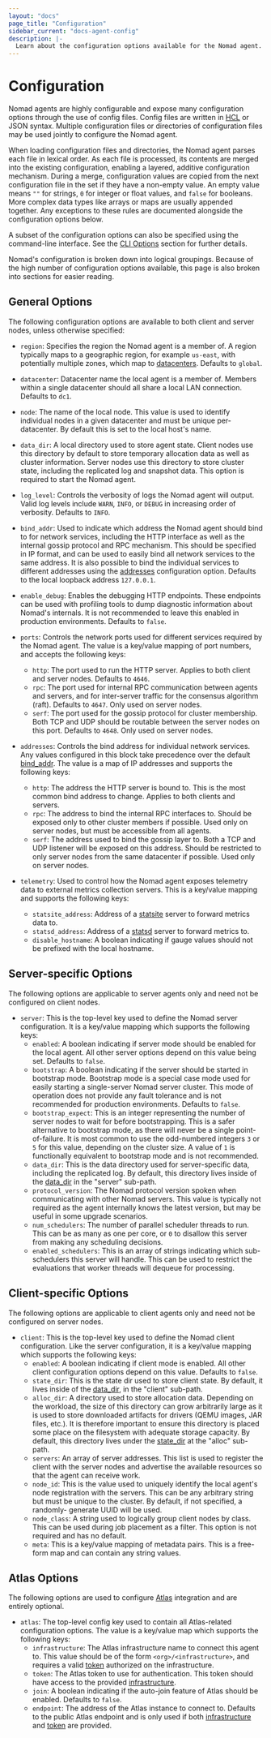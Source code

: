 ```yaml
---
layout: "docs"
page_title: "Configuration"
sidebar_current: "docs-agent-config"
description: |-
  Learn about the configuration options available for the Nomad agent.
---
```


# Configuration

Nomad agents are highly configurable and expose many configuration options
through the use of config files. Config files are written in
[HCL](https://github.com/hashicorp/hcl) or JSON syntax. Multiple configuration
files or directories of configuration files may be used jointly to configure the
Nomad agent.

When loading configuration files and directories, the Nomad agent parses each
file in lexical order. As each file is processed, its contents are merged into
the existing configuration, enabling a layered, additive configuration
mechanism. During a merge, configuration values are copied from
the next configuration file in the set if they have a non-empty value. An
empty value means `""` for strings, `0` for integer or float values, and
`false` for booleans. More complex data types like arrays or maps are usually
appended together. Any exceptions to these rules are documented alongside the
configuration options below.

A subset of the configuration options can also be specified using the
command-line interface. See the [CLI Options](#) section for further details.

Nomad's configuration is broken down into logical groupings. Because of the high
number of configuration options available, this page is also broken into
sections for easier reading.

## General Options

The following configuration options are available to both client and server
nodes, unless otherwise specified:

* `region`: Specifies the region the Nomad agent is a member of. A region
  typically maps to a geographic region, for example `us-east`, with potentially
  multiple zones, which map to [datacenters](#datacenter). Defaults to
  `global`.

* `datacenter`: Datacenter name the local agent is a member of. Members within a
  single datacenter should all share a local LAN connection. Defaults to `dc1`.

* `node`: The name of the local node. This value is used to identify individual
  nodes in a given datacenter and must be unique per-datacenter. By default this
  is set to the local host's name.

* `data_dir`: A local directory used to store agent state. Client nodes use this
  directory by default to store temporary allocation data as well as cluster
  information. Server nodes use this directory to store cluster state, including
  the replicated log and snapshot data. This option is required to start the
  Nomad agent.

* `log_level`: Controls the verbosity of logs the Nomad agent will output. Valid
  log levels include `WARN`, `INFO`, or `DEBUG` in increasing order of
  verbosity. Defaults to `INFO`.

* `bind_addr`: Used to indicate which address the Nomad agent should bind to for
  network services, including the HTTP interface as well as the internal gossip
  protocol and RPC mechanism. This should be specified in IP format, and can be
  used to easily bind all network services to the same address. It is also
  possible to bind the individual services to different addresses using the
  [addresses](#addresses) configuration option. Defaults to the local loopback
  address `127.0.0.1`.

* `enable_debug`: Enables the debugging HTTP endpoints. These endpoints can be
  used with profiling tools to dump diagnostic information about Nomad's
  internals. It is not recommended to leave this enabled in production
  environments. Defaults to `false`.

* `ports`: Controls the network ports used for different services required by
  the Nomad agent. The value is a key/value mapping of port numbers, and accepts
  the following keys:
  <br>
  * `http`: The port used to run the HTTP server. Applies to both client and
    server nodes. Defaults to `4646`.
  * `rpc`: The port used for internal RPC communication between agents and
    servers, and for inter-server traffic for the consensus algorithm (raft).
    Defaults to `4647`. Only used on server nodes.
  * `serf`: The port used for the gossip protocol for cluster membership. Both
    TCP and UDP should be routable between the server nodes on this port.
    Defaults to `4648`. Only used on server nodes.

* `addresses`: Controls the bind address for individual network services. Any
  values configured in this block take precedence over the default
  [bind_addr](#bind_addr). The value is a map of IP addresses and supports the
  following keys:
  <br>
  * `http`: The address the HTTP server is bound to. This is the most common
    bind address to change. Applies to both clients and servers.
  * `rpc`: The address to bind the internal RPC interfaces to. Should be exposed
    only to other cluster members if possible. Used only on server nodes, but
    must be accessible from all agents.
  * `serf`: The address used to bind the gossip layer to. Both a TCP and UDP
    listener will be exposed on this address. Should be restricted to only
    server nodes from the same datacenter if possible. Used only on server
    nodes.

* `telemetry`: Used to control how the Nomad agent exposes telemetry data to
  external metrics collection servers. This is a key/value mapping and supports
  the following keys:
  <br>
  * `statsite_address`: Address of a
    [statsite](https://github.com/armon/statsite) server to forward metrics data
    to.
  * `statsd_address`: Address of a [statsd](https://github.com/etsy/statsd)
    server to forward metrics to.
  * `disable_hostname`: A boolean indicating if gauge values should not be
    prefixed with the local hostname.

## Server-specific Options

The following options are applicable to server agents only and need not be
configured on client nodes.

* `server`: This is the top-level key used to define the Nomad server
  configuration. It is a key/value mapping which supports the following keys:
  <br>
  * `enabled`: A boolean indicating if server mode should be enabled for the
    local agent. All other server options depend on this value being set.
    Defaults to `false`.
  * `bootstrap`: A boolean indicating if the server should be started in
    bootstrap mode. Bootstrap mode is a special case mode used for easily
    starting a single-server Nomad server cluster. This mode of operation does
    not provide any fault tolerance and is not recommended for production
    environments. Defaults to `false`.
  * `bootstrap_expect`: This is an integer representing the number of server
    nodes to wait for before bootstrapping. This is a safer alternative to
    bootstrap mode, as there will never be a single point-of-failure. It is most
    common to use the odd-numbered integers `3` or `5` for this value, depending
    on the cluster size. A value of `1` is functionally equivalent to bootstrap
    mode and is not recommended.
  * `data_dir`: This is the data directory used for server-specific data,
    including the replicated log. By default, this directory lives inside of the
    [data_dir](#data_dir) in the "server" sub-path.
  * `protocol_version`: The Nomad protocol version spoken when communicating
    with other Nomad servers. This value is typically not required as the agent
    internally knows the latest version, but may be useful in some upgrade
    scenarios.
  * `num_schedulers`: The number of parallel scheduler threads to run. This
    can be as many as one per core, or `0` to disallow this server from making
    any scheduling decisions.
  * `enabled_schedulers`: This is an array of strings indicating which
    sub-schedulers this server will handle. This can be used to restrict the
    evaluations that worker threads will dequeue for processing.

## Client-specific Options

The following options are applicable to client agents only and need not be
configured on server nodes.

* `client`: This is the top-level key used to define the Nomad client
  configuration. Like the server configuration, it is a key/value mapping which
  supports the following keys:
  <br>
  * `enabled`: A boolean indicating if client mode is enabled. All other client
    configuration options depend on this value. Defaults to `false`.
  * `state_dir`: This is the state dir used to store client state. By default,
    it lives inside of the [data_dir](#data_dir), in the "client" sub-path.
  * `alloc_dir`: A directory used to store allocation data. Depending on the
    workload, the size of this directory can grow arbitrarily large as it is
    used to store downloaded artifacts for drivers (QEMU images, JAR files,
    etc.). It is therefore important to ensure this directory is placed some
    place on the filesystem with adequate storage capacity. By default, this
    directory lives under the [state_dir](#state_dir) at the "alloc" sub-path.
  * `servers`: An array of server addresses. This list is used to register the
    client with the server nodes and advertise the available resources so that
    the agent can receive work.
  * `node_id`: This is the value used to uniquely identify the local agent's
    node registration with the servers. This can be any arbitrary string but
    must be unique to the cluster. By default, if not specified, a randomly-
    generate UUID will be used.
  * `node_class`: A string used to logically group client nodes by class. This
    can be used during job placement as a filter. This option is not required
    and has no default.
  * `meta`: This is a key/value mapping of metadata pairs. This is a free-form
    map and can contain any string values.

## Atlas Options

The following options are used to configure [Atlas](https://atlas.hashicorp.com)
integration and are entirely optional.

* `atlas`: The top-level config key used to contain all Atlas-related
  configuration options. The value is a key/value map which supports the
  following keys:
  <br>
  * `infrastructure`: The Atlas infrastructure name to connect this agent to.
    This value should be of the form `<org>/<infrastructure>`, and requires a
    valid [token](#token) authorized on the infrastructure.
  * `token`: The Atlas token to use for authentication. This token should have
    access to the provided [infrastructure](#infrastructure).
  * `join`: A boolean indicating if the auto-join feature of Atlas should be
    enabled. Defaults to `false`.
  * `endpoint`: The address of the Atlas instance to connect to. Defaults to the
    public Atlas endpoint and is only used if both
    [infrastructure](#infrastructure) and [token](#token) are provided.
